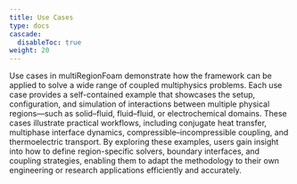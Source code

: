 ```yaml
---
title: Use Cases
type: docs
cascade:
  disableToc: true
weight: 20
---
```


Use cases in multiRegionFoam demonstrate how the framework can be applied to
solve a wide range of coupled multiphysics problems. Each use case provides a
self-contained example that showcases the setup, configuration, and simulation
of interactions between multiple physical regions—such as solid–fluid,
fluid–fluid, or electrochemical domains. These cases illustrate practical
workflows, including conjugate heat transfer, multiphase interface dynamics,
compressible–incompressible coupling, and thermoelectric transport. By exploring
these examples, users gain insight into how to define region-specific solvers,
boundary interfaces, and coupling strategies, enabling them to adapt the
methodology to their own engineering or research applications efficiently and
accurately.
